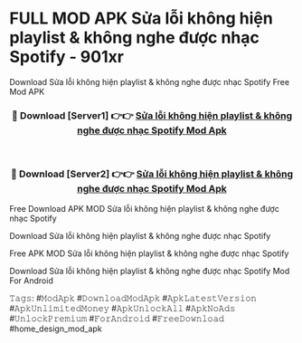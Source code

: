 # FULL MOD APK Sửa lỗi không hiện playlist & không nghe được nhạc Spotify - 901xr
Download Sửa lỗi không hiện playlist & không nghe được nhạc Spotify Free Mod APK

<div align="center">
<h3>🔴 Download [Server1] 👉👉 <a href="https://apk-comot.site?title=Sửa_lỗi_không_hiện_playlist_&_không_nghe_được_nhạc_Spotify">Sửa lỗi không hiện playlist & không nghe được nhạc Spotify Mod Apk</a></h3><br>

<h3>🔴 Download [Server2] 👉👉 <a href="https://apk-comot.site?title=Sửa_lỗi_không_hiện_playlist_&_không_nghe_được_nhạc_Spotify">Sửa lỗi không hiện playlist & không nghe được nhạc Spotify Mod Apk</a></h3>
</div>


Free Download APK MOD Sửa lỗi không hiện playlist & không nghe được nhạc Spotify

Download Sửa lỗi không hiện playlist & không nghe được nhạc Spotify 

Free APK MOD Sửa lỗi không hiện playlist & không nghe được nhạc Spotify 

Download Sửa lỗi không hiện playlist & không nghe được nhạc Spotify Mod For Android

𝚃𝚊𝚐𝚜: #𝙼𝚘𝚍𝙰𝚙𝚔 #𝙳𝚘𝚠𝚗𝚕𝚘𝚊𝚍𝙼𝚘𝚍𝙰𝚙𝚔 #𝙰𝚙𝚔𝙻𝚊𝚝𝚎𝚜𝚝𝚅𝚎𝚛𝚜𝚒𝚘𝚗 #𝙰𝚙𝚔𝚄𝚗𝚕𝚒𝚖𝚒𝚝𝚎𝚍𝙼𝚘𝚗𝚎𝚢 #𝙰𝚙𝚔𝚄𝚗𝚕𝚘𝚌𝚔𝙰𝚕𝚕 #𝙰𝚙𝚔𝙽𝚘𝙰𝚍𝚜 #𝚄𝚗𝚕𝚘𝚌𝚔𝙿𝚛𝚎𝚖𝚒𝚞𝚖 #𝙵𝚘𝚛𝙰𝚗𝚍𝚛𝚘𝚒𝚍 #𝙵𝚛𝚎𝚎𝙳𝚘𝚠𝚗𝚕𝚘𝚊𝚍 #home_design_mod_apk